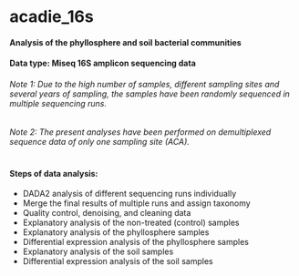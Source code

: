 # acadie_16s

#### Analysis of the phyllosphere and soil bacterial communities 
#### Data type: Miseq 16S amplicon sequencing data
###### Note 1: Due to the high number of samples, different sampling sites and several years of sampling, the samples have been randomly sequenced in multiple sequencing runs.
###### Note 2: The present analyses have been performed on demultiplexed sequence data of only one sampling site (ACA).
#
#### Steps of data analysis:
- DADA2 analysis of different sequencing runs individually 
- Merge the final results of multiple runs and assign taxonomy
- Quality control, denoising, and cleaning data
- Explanatory analysis of the non-treated (control) samples
- Explanatory analysis of the phyllosphere samples
- Differential expression analysis of the phyllosphere samples
- Explanatory analysis of the soil samples
- Differential expression analysis of the soil samples


